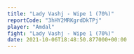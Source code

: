 ```yaml
---
title: "Lady Vashj - Wipe 1 (70%)"
reportCode: "3hHY2MRKgrdDkTPj"
player: "Amdal"
fight: "Lady Vashj - Wipe 1 (70%)"
date: 2021-10-06T18:48:50.877000+00:00
---
```

